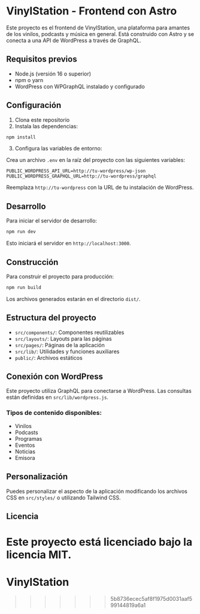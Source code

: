 # VinylStation - Frontend con Astro

Este proyecto es el frontend de VinylStation, una plataforma para amantes de los vinilos, podcasts y música en general. Está construido con Astro y se conecta a una API de WordPress a través de GraphQL.

## Requisitos previos


- Node.js (versión 16 o superior)
- npm o yarn
- WordPress con WPGraphQL instalado y configurado

## Configuración

1. Clona este repositorio
2. Instala las dependencias:

```bash
npm install
```

3. Configura las variables de entorno:

Crea un archivo `.env` en la raíz del proyecto con las siguientes variables:

```
PUBLIC_WORDPRESS_API_URL=http://tu-wordpress/wp-json
PUBLIC_WORDPRESS_GRAPHQL_URL=http://tu-wordpress/graphql
```

Reemplaza `http://tu-wordpress` con la URL de tu instalación de WordPress.

## Desarrollo

Para iniciar el servidor de desarrollo:

```bash
npm run dev
```

Esto iniciará el servidor en `http://localhost:3000`.

## Construcción

Para construir el proyecto para producción:

```bash
npm run build
```

Los archivos generados estarán en el directorio `dist/`.

## Estructura del proyecto

- `src/components/`: Componentes reutilizables
- `src/layouts/`: Layouts para las páginas
- `src/pages/`: Páginas de la aplicación
- `src/lib/`: Utilidades y funciones auxiliares
- `public/`: Archivos estáticos

## Conexión con WordPress

Este proyecto utiliza GraphQL para conectarse a WordPress. Las consultas están definidas en `src/lib/wordpress.js`.

### Tipos de contenido disponibles:

- Vinilos
- Podcasts
- Programas
- Eventos
- Noticias
- Emisora

## Personalización

Puedes personalizar el aspecto de la aplicación modificando los archivos CSS en `src/styles/` o utilizando Tailwind CSS.

## Licencia

Este proyecto está licenciado bajo la licencia MIT.
=======
# VinylStation
>>>>>>> 5b8736ecec5af8f1975d0031aaf599144819a6a1
   
 